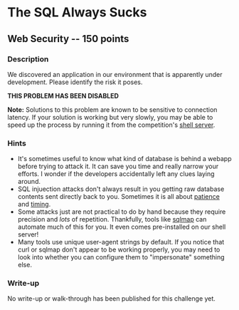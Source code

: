 # The SQL Always Sucks

## Web Security -- 150 points

### Description

We discovered an application in our environment that is apparently under development. Please identify the risk it poses.

**THIS PROBLEM HAS BEEN DISABLED**

**Note:** Solutions to this problem are known to be sensitive to connection latency. If your solution is working but very slowly, you may be able to speed up the process by running it from the competition's [shell server](/shell).

### Hints

* It's sometimes useful to know what kind of database is behind a webapp before trying to attack it. It can save you time and really narrow your efforts. I wonder if the developers accidentally left any clues laying around.
* SQL injuection attacks don't always result in you getting raw database contents sent directly back to you. Sometimes it is all about [patience](https://www.sqlinjection.net/time-based/) and [timing](https://hackernoon.com/timing-based-blind-sql-attacks-bd276dc618dd).
* Some attacks just are not practical to do by hand because they require precision and *lots* of repetition. Thankfully, tools like [sqlmap](https://github.com/sqlmapproject/sqlmap/wiki/Usage) can automate much of this for you. It even comes pre-installed on our shell server!
* Many tools use unique user-agent strings by default. If you notice that curl or sqlmap don't appear to be working properly, you may need to look into whether you can configure them to "impersonate" something else.


### Write-up

No write-up or walk-through has been published for this challenge yet.
